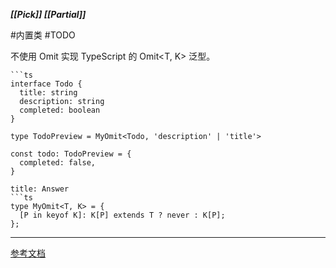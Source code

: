 ***[[Pick]]  [[Partial]]***

#内置类 #TODO

不使用 Omit 实现 TypeScript 的 Omit<T, K> 泛型。

```ad-example
```ts
interface Todo {
  title: string
  description: string
  completed: boolean
}

type TodoPreview = MyOmit<Todo, 'description' | 'title'>

const todo: TodoPreview = {
  completed: false,
}
```

```ad-success
title: Answer
```ts
type MyOmit<T, K> = {
  [P in keyof K]: K[P] extends T ? never : K[P];
};
```

---
[参考文档](https://github.com/type-challenges/type-challenges/blob/main/questions/00003-medium-omit/README.zh-CN.md)